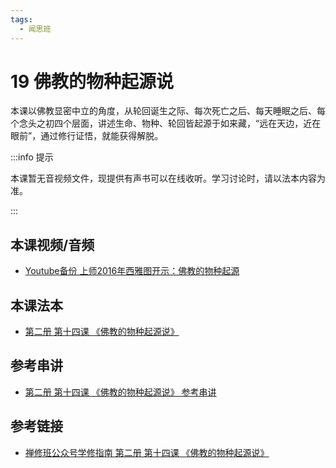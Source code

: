 ```yaml
---
tags:
  - 闻思班
---
```


# 19 佛教的物种起源说

本课以佛教显密中立的角度，从轮回诞生之际、每次死亡之后、每天睡眠之后、每个念头之初四个层面，讲述生命、物种、轮回皆起源于如来藏，“远在天边，近在眼前”，通过修行证悟，就能获得解脱。

:::info 提示

本课暂无音视频文件，现提供有声书可以在线收听。学习讨论时，请以法本内容为准。

:::

## 本课视频/音频

* [Youtube备份 上师2016年西雅图开示：佛教的物种起源](https://www.youtube.com/watch?v=AJC-MhbFr1g)

## 本课法本

* [第二册 第十四课 《佛教的物种起源说》](/books/b2/2-13)

## 参考串讲

* [第二册 第十四课 《佛教的物种起源说》 参考串讲](https://s3.ap-northeast-1.wasabisys.com/hdcx/hdv/f/up/%E4%BD%9B%E6%95%99%E7%9A%84%E7%89%A9%E7%A7%8D%E8%B5%B7%E6%BA%90%E8%AF%B4.md.pdf)

## 参考链接

* [禅修班公众号学修指南 第二册 第十四课 《佛教的物种起源说》](https://mp.weixin.qq.com/s?__biz=MzI2NTQ1NDcxNg==&mid=2247483817&idx=1&sn=354af0ea0b6d1ead233bfb9732657dc0&scene=19#wechat_redirect)
